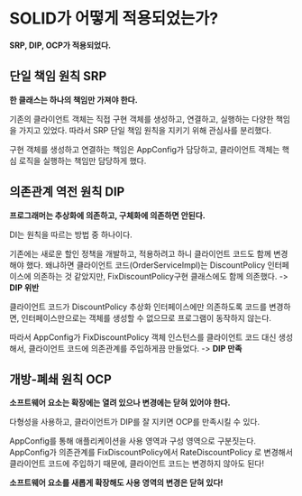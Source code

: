 # SOLID가 어떻게 적용되었는가?

**SRP, DIP, OCP가 적용되었다.**

## 단일 책임 원칙 SRP
**한 클래스는 하나의 책임만 가져야 한다.**

기존의 클라이언트 객체는 직접 구현 객체를 생성하고, 연결하고, 실행하는 다양한 책임을 가지고 있었다. 따라서 SRP 단일 책임 원칙을 지키기 위해 관심사를 분리했다.

구현 객체를 생성하고 연결하는 책임은 AppConfig가 담당하고, 클라이언트 객체는 핵심 로직을 실행하는 책임만 담당하게 했다.

## 의존관계 역전 원칙 DIP
**프로그래머는 추상화에 의존하고, 구체화에 의존하면 안된다.**

DI는 원칙을 따르는 방법 중 하나이다.

기존에는 새로운 할인 정책을 개발하고, 적용하려고 하니 클라이언트 코드도 함께 변경해야 했다. 왜냐하면 클라이언트 코드(OrderServiceImpl)는 DiscountPolicy 인터페이스에 의존하는 것 같았지만, FixDiscountPolicy구현 클래스에도 함께 의존했다. -> **DIP 위반**

클라이언트 코드가 DiscountPolicy 추상화 인터페이스에만 의존하도록 코드를 변경하면, 인터페이스만으로는 객체를 생성할 수 없으므로 프로그램이 동작하지 않는다.

따라서 AppConfig가 FixDiscountPolicy 객체 인스턴스를 클라이언트 코드 대신 생성해서, 클라이언트 코드에 의존관계를 주입하게끔 만들었다. -> **DIP 만족**

## 개방-폐쇄 원칙 OCP
**소프트웨어 요소는 확장에는 열려 있으나 변경에는 닫혀 있어야 한다.**

다형성을 사용하고, 클라이언트가 DIP를 잘 지키면 OCP를 만족시킬 수 있다.

AppConfig를 통해 애플리케이션을 사용 영역과 구성 영역으로 구분짓는다. AppConfig가 의존관계를 FixDiscountPolicy에서 RateDiscountPolicy 로 변경해서 클라이언트 코드에 주입하기 때문에, 클라이언트 코드는 변경하지 않아도 된다!

**소프트웨어 요소를 새롭게 확장해도 사용 영역의 변경은 닫혀 있다!**

